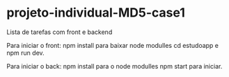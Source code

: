 # projeto-individual-MD5-case1

Lista de tarefas com front e backend

Para iniciar o front: 
npm install para baixar node modulles 
cd estudoapp e npm run dev.

Para iniciar o back:
npm install para o node modulles
npm start para iniciar.
